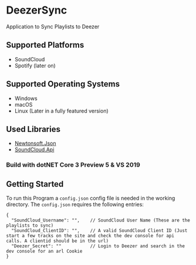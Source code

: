 # DeezerSync
Application to Sync Playlists to Deezer

## Supported Platforms
+ SoundCloud
+ Spotify (later on)

## Supported Operating Systems
+ Windows
+ macOS
+ Linux (Later in a fully featured version)

## Used Libraries
+ [Newtonsoft.Json](https://github.com/JamesNK/Newtonsoft.Json)
+ [SoundCloud.Api](https://github.com/prayzzz/SoundCloud.Api)

### Build with dotNET Core 3 Preview 5 & VS 2019

## Getting Started
To run this Program a `config.json` config file is needed in the working directory.
The `config.json` requires the following entries:

```console
{
  "SoundCloud_Username": "",    // SoundCloud User Name (These are the playlists to sync)
  "SoundCloud_ClientID": "",    // A valid SoundCloud Client ID (Just start a few tracks on the site and check the dev console for api calls. A clientid should be in the url)
  "Deezer_Secret": ""           // Login to Deezer and search in the dev console for an arl Cookie
}
```
